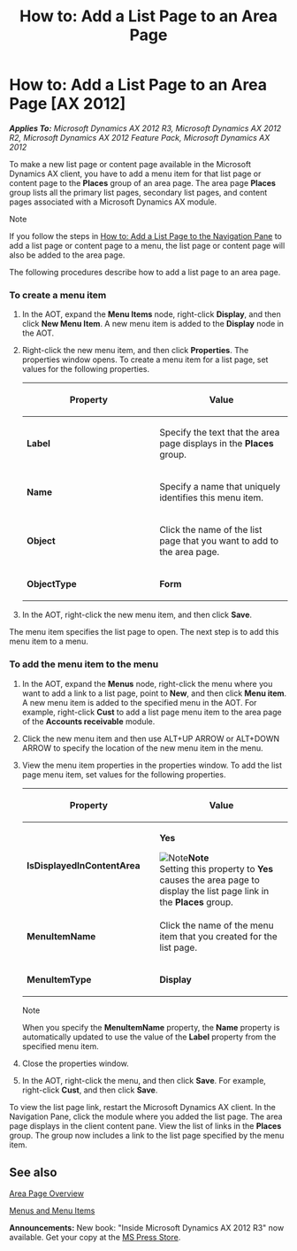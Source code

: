 ﻿---
title: 'How to: Add a List Page to an Area Page'
TOCTitle: 'How to: Add a List Page to an Area Page'
ms:assetid: a9e02765-a581-4f65-92e4-adeb7e506a64
ms:mtpsurl: https://msdn.microsoft.com/en-us/library/Cc572916(v=AX.60)
ms:contentKeyID: 35249517
ms.date: 05/18/2015
mtps_version: v=AX.60
---

# How to: Add a List Page to an Area Page [AX 2012]


_**Applies To:** Microsoft Dynamics AX 2012 R3, Microsoft Dynamics AX 2012 R2, Microsoft Dynamics AX 2012 Feature Pack, Microsoft Dynamics AX 2012_

To make a new list page or content page available in the Microsoft Dynamics AX client, you have to add a menu item for that list page or content page to the **Places** group of an area page. The area page **Places** group lists all the primary list pages, secondary list pages, and content pages associated with a Microsoft Dynamics AX module.


> [!NOTE]
> <P>If you follow the steps in <A href="how-to-add-a-list-page-to-the-navigation-pane.md">How to: Add a List Page to the Navigation Pane</A> to add a list page or content page to a menu, the list page or content page will also be added to the area page.</P>



The following procedures describe how to add a list page to an area page.

### To create a menu item

1.  In the AOT, expand the **Menu Items** node, right-click **Display**, and then click **New Menu Item**. A new menu item is added to the **Display** node in the AOT.

2.  Right-click the new menu item, and then click **Properties**. The properties window opens. To create a menu item for a list page, set values for the following properties.
    
    <table>
    <colgroup>
    <col style="width: 50%" />
    <col style="width: 50%" />
    </colgroup>
    <thead>
    <tr class="header">
    <th><p>Property</p></th>
    <th><p>Value</p></th>
    </tr>
    </thead>
    <tbody>
    <tr class="odd">
    <td><p><strong>Label</strong></p></td>
    <td><p>Specify the text that the area page displays in the <strong>Places</strong> group.</p></td>
    </tr>
    <tr class="even">
    <td><p><strong>Name</strong></p></td>
    <td><p>Specify a name that uniquely identifies this menu item.</p></td>
    </tr>
    <tr class="odd">
    <td><p><strong>Object</strong></p></td>
    <td><p>Click the name of the list page that you want to add to the area page.</p></td>
    </tr>
    <tr class="even">
    <td><p><strong>ObjectType</strong></p></td>
    <td><p><strong>Form</strong></p></td>
    </tr>
    </tbody>
    </table>


3.  In the AOT, right-click the new menu item, and then click **Save**.

The menu item specifies the list page to open. The next step is to add this menu item to a menu.

### To add the menu item to the menu

1.  In the AOT, expand the **Menus** node, right-click the menu where you want to add a link to a list page, point to **New**, and then click **Menu item**. A new menu item is added to the specified menu in the AOT. For example, right-click **Cust** to add a list page menu item to the area page of the **Accounts receivable** module.

2.  Click the new menu item and then use ALT+UP ARROW or ALT+DOWN ARROW to specify the location of the new menu item in the menu.

3.  View the menu item properties in the properties window. To add the list page menu item, set values for the following properties.
    
    <table>
    <colgroup>
    <col style="width: 50%" />
    <col style="width: 50%" />
    </colgroup>
    <thead>
    <tr class="header">
    <th><p>Property</p></th>
    <th><p>Value</p></th>
    </tr>
    </thead>
    <tbody>
    <tr class="odd">
    <td><p><strong>IsDisplayedInContentArea</strong></p></td>
    <td><p><strong>Yes</strong></p>
    <div class="mtps-table">
    <div class="mtps-row">
    <img src="images/Aa589339.alert_note(en-us,AX.60).gif" title="Note" alt="Note" class="note" /><strong>Note</strong>
    </div>
    <div class="mtps-row">
    Setting this property to <strong>Yes</strong> causes the area page to display the list page link in the <strong>Places</strong> group.
    </div>
    </div></td>
    </tr>
    <tr class="even">
    <td><p><strong>MenuItemName</strong></p></td>
    <td><p>Click the name of the menu item that you created for the list page.</p></td>
    </tr>
    <tr class="odd">
    <td><p><strong>MenuItemType</strong></p></td>
    <td><p><strong>Display</strong></p></td>
    </tr>
    </tbody>
    </table>
    

    > [!NOTE]
    > <P>When you specify the <STRONG>MenuItemName</STRONG> property, the <STRONG>Name</STRONG> property is automatically updated to use the value of the <STRONG>Label</STRONG> property from the specified menu item.</P>



4.  Close the properties window.

5.  In the AOT, right-click the menu, and then click **Save**. For example, right-click **Cust**, and then click **Save**.

To view the list page link, restart the Microsoft Dynamics AX client. In the Navigation Pane, click the module where you added the list page. The area page displays in the client content pane. View the list of links in the **Places** group. The group now includes a link to the list page specified by the menu item.

## See also

[Area Page Overview](area-page-overview.md)

[Menus and Menu Items](menus-and-menu-items.md)

  
**Announcements:** New book: "Inside Microsoft Dynamics AX 2012 R3" now available. Get your copy at the [MS Press Store](https://www.microsoftpressstore.com/store/inside-microsoft-dynamics-ax-2012-r3-9780735685109).

